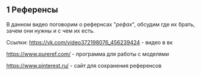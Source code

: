 ## 1 Референсы

В данном видео поговорим о рефернсах "*рефах*", обсудим где их брать, зачем они нужны и с чем их есть.

Ссылки: 
https://vk.com/video372198076_456239424 - видео в вк

https://www.pureref.com/ - программа для работы с моделями

https://www.pinterest.ru/ - сайт для сохранения референсов
